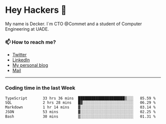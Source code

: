 # Hey Hackers 👋

My name is Decker. I`m CTO @Commet and a student of Computer Engineering at UADE.

### 📫 How to reach me?
- [Twitter](https://x.com/0xDecker) 
- [LinkedIn](https://www.linkedin.com/in/decker-urbano/) 
- [My personal blog](http://decker.sh) 
- [Mail](mailto:me@decker.sh)

---

### Coding time in the last Week

<!--START_SECTION:waka-->

```txt
TypeScript       33 hrs 36 mins  █████████████████████▒░░░   85.59 %
SQL              2 hrs 28 mins   █▓░░░░░░░░░░░░░░░░░░░░░░░   06.29 %
Markdown         1 hr 14 mins    ▓░░░░░░░░░░░░░░░░░░░░░░░░   03.14 %
JSON             53 mins         ▓░░░░░░░░░░░░░░░░░░░░░░░░   02.25 %
Bash             30 mins         ▒░░░░░░░░░░░░░░░░░░░░░░░░   01.31 %
```

<!--END_SECTION:waka-->
